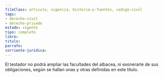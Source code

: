 ```yaml
---
fileClass: articulo, vigencia, historia-y-fuentes, codigo-civil
tags:
- derecho-civil
- derecho-privado
estado: vigente
tipo: completo
libro:
titulo:
parrafo:
corriente-juridica:
---
```

El testador no podrá ampliar las facultades del albacea, ni exonerarle de sus obligaciones, según se hallan unas y otras definidas en este título.
